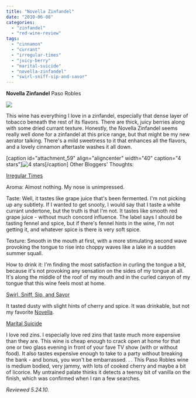 ```yaml
---
title: "Novella Zinfandel"
date: "2010-06-08"
categories: 
  - "zinfandel"
  - "red-wine-review"
tags: 
  - "cinnamon"
  - "currant"
  - "irregular-times"
  - "juicy-berry"
  - "marital-suicide"
  - "novella-zinfandel"
  - "swirl-sniff-sip-and-savor"
---
```


**Novella Zinfandel** Paso Robles

![](http://www.rebeccagomezfarrell.com/gourmez/photos/novellazin.jpg)

This wine has everything I love in a zinfandel, especially that dense layer of tobacco beneath the rest of its flavors. There are thick, juicy berries along with some dried currant texture. Honestly, the Novella Zinfandel seems really well done for a zinfandel at this price range, but that might be my new aerator talking. There's a mild sweetness to it that enhances all the flavors, and a lovely cinnamon aftertaste washes it all down.

\[caption id="attachment\_59" align="aligncenter" width="40" caption="4 stars"\]![4 stars](http://www.rebeccagomezfarrell.com/wp-content/uploads/2009/02/rating_truffle1.gif "rating_truffle1")\[/caption\]  Other Bloggers' Thoughts:

[Irregular Times](http://irregulartimes.com/index.php/archives/2008/11/16/novella-zinfandel-by-paso-robles/)

Aroma: Almost nothing. My nose is unimpressed.

Taste: Well, it tastes like grape juice that's been fermented. I'm not picking up any subtlety. If I wanted to get snooty, I would say that I taste a white currant undertone, but the truth is that I'm not. It tastes like smooth red grape juice - without much concord influence. The label says I should be tasting fennel and spice, but if there's fennel hints in the wine, I'm not getting it, and whatever spice is there is very soft spice.

Texture: Smooth in the mouth at first, with a more stimulating second wave provoking the tongue to rise into choppy waves like a lake in a sudden summer squall.

How to drink it: I'm finding the most satisfaction in curling the tongue a bit, because it's not provoking any sensation on the sides of my tongue at all. It's along the middle of the roof of my mouth and in the curled canyon of my tongue that this wine feels most at home.

[Swirl, Sniff, Sip, and Savor](http://swirlsniffsipandsavor.blogspot.com/2009/01/novella-zinfandel-falls-flat.html)

It tasted dusty with slight hints of cherry and spice. It was drinkable, but not my favorite [Novella](http://www.eosvintage.com/novella.html).

[Marital Suicide](http://maritalsuicide.blogspot.com/2009/06/wine-novella-zinfandel-trader-joes-699.html)

I love red zins. I especially love red zins that taste much more expensive than they are. This wine is cheap enough to crack open at home for that one or two glass evening in front of your fave TV show (with or without food). It also tastes expensive enough to take to a party without breaking the bank - and bonus, you won't be embarrassed. . . This Paso Robles wine is medium bodied, very jammy, with lots of cooked cherry and maybe a bit of licorice. My untrained palate thinks it detects a teensy bit of vanilla on the finish, which was confirmed when I ran a few searches.

_Reviewed 5.24.10._
